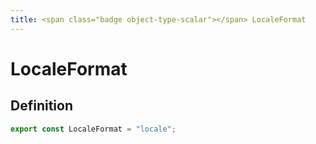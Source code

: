 ```yaml
---
title: <span class="badge object-type-scalar"></span> LocaleFormat
---
```

# <span class="badge object-type-scalar"></span> LocaleFormat

## Definition

```typescript
export const LocaleFormat = "locale";

```
